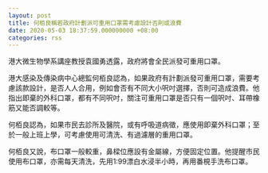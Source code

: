 ```yaml
---
layout: post
title: 何栢良稱若政府計劃派可重用口罩需考慮設計否則或浪費
date: 2020-05-03 18:37:59.000000000 +08:00
categories: rss
---
```


港大微生物學系講座教授袁國勇透露，政府將會全民派發可重用口罩。

港大感染及傳染病中心總監何栢良認為，如果政府有計劃派發可重用口罩，需要考慮該款設計，是否人人合用，例如會否有不同大小呎吋選擇，否則可造成浪費。他指出即棄的外科口罩，都有不同呎吋，關注可重用口罩是否只有一個呎吋、耳帶橡筋又能否調較等。

何栢良認為，如果市民去診所及醫院，或有呼吸道病徵，應使用即棄外科口罩；至於一般上班上學，可考慮使用可清洗、有過濾層的重用口罩。

何栢良又說，布口罩一般較重，鼻樑位應設有金屬線，方便固定位置。他提醒市民使用布口罩，亦需每天清洗，先用1:99漂白水浸半小時，再用番梘手洗布口罩。
